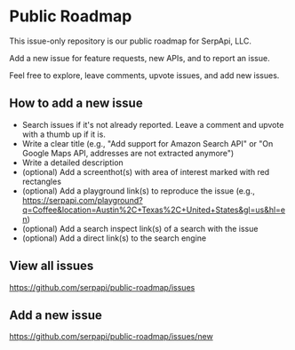 # Public Roadmap

This issue-only repository is our public roadmap for SerpApi, LLC. 

Add a new issue for feature requests, new APIs, and to report an issue.

Feel free to explore, leave comments, upvote issues, and add new issues.

## How to add a new issue
- Search issues if it's not already reported. Leave a comment and upvote with a thumb up if it is.
- Write a clear title (e.g., "Add support for Amazon Search API" or "On Google Maps API, addresses are not extracted anymore")
- Write a detailed description
- (optional) Add a screenthot(s) with area of interest marked with red rectangles
- (optional) Add a playground link(s) to reproduce the issue (e.g., https://serpapi.com/playground?q=Coffee&location=Austin%2C+Texas%2C+United+States&gl=us&hl=en)
- (optional) Add a search inspect link(s) of a search with the issue
- (optional) Add a direct link(s) to the search engine

## View all issues

https://github.com/serpapi/public-roadmap/issues

## Add a new issue

https://github.com/serpapi/public-roadmap/issues/new
